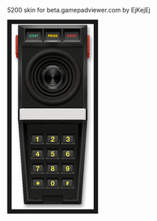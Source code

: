 <p align="left">
5200 skin for beta.gamepadviewer.com by EjKejEj
</p>
<p align="left">
<img src="https://github.com/EjKejEj/Gamepad-Viewer-skins/blob/main/5200/Atari%205200.png" width="190" height="428" border="10"/>
</p>
